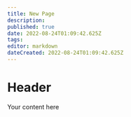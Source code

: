```yaml
---
title: New Page
description: 
published: true
date: 2022-08-24T01:09:42.625Z
tags: 
editor: markdown
dateCreated: 2022-08-24T01:09:42.625Z
---
```


# Header
Your content here